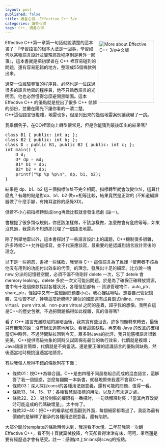 ```yaml
---
layout: post
published: false
title: 讀書心得--Effective C++ 3/e
categories: 讀書心得
tags: C++, 讀書心得
---
```


<a href="http://www.anobii.com/books/Effective_C_3e%E4%B8%AD%E6%96%87%E7%89%88/9789861543550/013a64b5e54ffd2279/" style="clear: left; float: right; margin-bottom: 1em; margin-right: 1em;" title="More about Effective C++ 3/e中文版"><img alt="More about Effective C++ 3/e中文版" height="200" src="http://image.anobii.com/anobi/image_book.php?type=5&amp;item_id=013a64b5e54ffd2279&amp;time=1296528089" style="padding-bottom: 5px; padding-left: 5px; padding-right: 5px; padding-top: 5px;" title="More about Effective C++ 3/e中文版" width="180" /></a>

Effective C++第一章第一句話就說清楚的這本書了：『學習語言的根本大法是一回事，學習如何以某種語言設計並實現高效程序則是另外一回事』，這本書就是把初學者在 C++ 裡容易碰到的問題，還有容易犯錯的地方，整理成55個條款列出來。

通常一位經驗豐富的程序員，必然也是一位踩過很多的語言地雷的程序員，他不只熟悉語言的光明面，他也必然懂得怎麼避開黑暗面。這本 Effective C++ 的優點就是挖出了很多 C++ 骯髒的部份，並攤在陽光下讓你看的一清二楚。C++這個語言很複雜，地雷也多，但是列出來的幾個地雷案例讓我嚇了一跳。

我舉個例子，在OO裡頭向上轉型很常見，但是你能猜到最後印出的結果嗎?

<pre class="prettyprint">
class B1 { public: int a; };
class B2 { public: int b; };
class D : public B1, public B2 { public: int c; };
int main() {
    D d;
    D* dp = &amp;d;
    B1* b1 = dp;
    B2* b2 = dp;
    printf("%p %p %p\n", dp, b1, b2);
}</pre>
結果是 dp、b1、b2 這三個指標位址不完全相同。指標轉型就會改變位址，這算什麼鬼？有趣的點是對dp、b1、b2 做==相等比較，結果竟然是正常的 (不知道編譯器做了什麼手腳，有掩耳盜鈴的感覺XD)。

但若不小心把指標轉型成long再做比較就會發生悲劇 (註一)。

書裡提了很多類似規則，你應該怎樣做，不該怎樣做，怎麼做會有危險等等，如果沒見過，我還真不知道那兒埋了一個語法地雷。

除了列舉地雷以外，這本書探討了一些語言設計上的議題，C++機制很多很雜，許多時候C++允許這樣寫，並不代表應該寫，最重要的是認識到語言設計背後的理念。

以下是一些抱怨，書裡一些條款，我覺得 C++ 這個語言為了維護「使用者不該為他沒有用到的功能付出效率的代價」的理念，發展出十足的細節。比方說一塊 new 分派的記憶體空間，必須不偏不倚剛好 delete 一次，忘了 detele 會 memory leaking，delete 多於一次又可能出問題。於是為了確保正確釋放資源，書中有十幾個條款探討各種狀況，各種怪招都有 -- 資源管理物件、auto_ptr、share_ptr，怪招中又有一些細節問題要小心，我心裡猛嘀咕，想要自己管記憶體，又怕管不好，幹嘛這麼折騰呢? 類似的細節還有成員函式inline、non-virtual、pure virtual、non-pure virtual 之間的差異，超乎我的想像。我明白這是C++的歷史包袱，不過把問題搞得如此複雜，真的值得嗎?

看了 C++ 語言充滿缺陷的黑暗面後，我其實有些沮喪，許多問題轉來轉去，最後只有無奈的說：沒有辦法適當地解決。看著這些缺點，再來看 Java 的改革的確相當切中時弊。不過時間點拉回到今天，眾多對Java的批評，我只能感嘆語言很難完美，C++提供高級抽象的同時又試圖保有最佳的執行效率，代價就是複雜；Java讓語言簡單，代價就是不夠靈活。還是要正確的認識語言的優點與缺點，然後適當地時機挑選適當地語言。

有些我個人覺得不錯的條款列在下面：

* 條款01：視C++為聯合國。C++是由四種不同風格組合而成的混血語言，這解答了我一個疑惑，怎麼每翻開一本新書，就發現原來我還不會寫C++。
* 條款03：深入探討const的各種用法跟意義，還有可能的問題，值得一看。
* 條款13、14、15、17：各種智慧型指標的用法，以及力有未逮之處。
* 條款22、23：對於封裝的權限有一番探討，一句話解釋封裝：「當其內容改變時可能造成的代碼破壞量」，太中肯了。
* 條款32~40：把C++的繼承從裡面翻到外面，每個細節都看過了。我認為最有價值的是解釋了繼承的各種用途跟意義，還有陷阱。

大部分關於template的條款時候未到，我還看不太懂。二年前我第一次翻 Effective C++，看不到十頁就棄械投降，今天卻看得津津有味，呵呵，果然還是要有經歷過才會有感受。註一：感謝ptt上tinlans與scwg的指點。